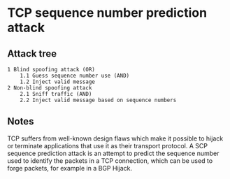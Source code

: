 # TCP sequence number prediction attack

## Attack tree

```text
1 Blind spoofing attack (OR)
    1.1 Guess sequence number use (AND)
    1.2 Inject valid message 
2 Non-blind spoofing attack
    2.1 Sniff traffic (AND)
    2.2 Inject valid message based on sequence numbers
```

## Notes 

TCP suffers from well-known design flaws which make it possible to hijack or terminate applications that use it as their transport protocol. A SCP sequence prediction attack is an attempt to predict the sequence number used to identify the packets in a TCP connection, which can be used to forge packets, for example in a BGP Hijack.
